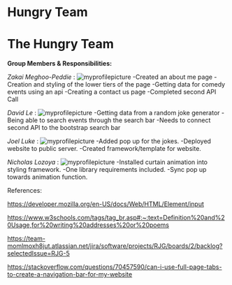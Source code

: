 # Hungry Team

# The Hungry Team



**Group Members & Responsibilities:**

*Zakai Meghoo-Peddie* :
    ![myprofilepicture](IMG_0204.jpg)
    -Created an about me page
    -Creation and styling of the lower tiers of the page
    -Getting data for comedy events using an api
    -Creating a contact us page
    -Completed second API Call


*David Le* :
    ![myprofilepicture](IMG_0600.png)
    -Getting data from a random joke generator
    -Being able to search events through the search bar
    -Needs to connect second API to the bootstrap search bar
    

*Joel Luke* :
    ![myprofilepicture](1000000653.jpg)
    -Added pop up for the jokes.
    -Deployed website to public server.
    -Created framework/template for website.




*Nicholas Lozoya* :
    ![myprofilepicture](IMG_0599.jpg)
    -Installed curtain animation into styling framework.
    -One library requirements included.
    -Sync pop up towards animation function.






References:


https://developer.mozilla.org/en-US/docs/Web/HTML/Element/input

https://www.w3schools.com/tags/tag_br.asp#:~:text=Definition%20and%20Usage,for%20writing%20addresses%20or%20poems

https://team-momlmoxh8jut.atlassian.net/jira/software/projects/RJG/boards/2/backlog?selectedIssue=RJG-5

https://stackoverflow.com/questions/70457590/can-i-use-full-page-tabs-to-create-a-navigation-bar-for-my-website



